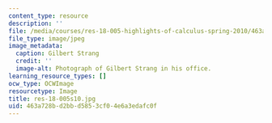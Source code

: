 ```yaml
---
content_type: resource
description: ''
file: /media/courses/res-18-005-highlights-of-calculus-spring-2010/463a728bd2bbd5853cf04e6a3edafc0f_res-18-005s10.jpg
file_type: image/jpeg
image_metadata:
  caption: Gilbert Strang
  credit: ''
  image-alt: Photograph of Gilbert Strang in his office.
learning_resource_types: []
ocw_type: OCWImage
resourcetype: Image
title: res-18-005s10.jpg
uid: 463a728b-d2bb-d585-3cf0-4e6a3edafc0f
---
```

